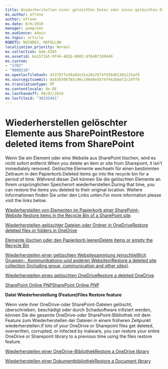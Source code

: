 ```yaml
---
title: Wiederherstellen einer gelöschten Datei oder eines gelöschten Ordners
ms.author: efrene
author: efrene
ms.date: 8/6/2019
manager: pamgreen
ms.audience: Admin
ms.topic: article
ROBOTS: NOINDEX, NOFOLLOW
localization_priority: Normal
ms.collection: Adm_O365
ms.assetid: ba1573a5-9f44-482b-8082-6f648f169449
ms.custom:
- "1782"
- "9000210"
ms.openlocfilehash: 413797fa30a03e31e20a7074f93b481301225af8
ms.sourcegitcommit: 8a83b508785c96c19648ed574f442bbef2c2dff9
ms.translationtype: MT
ms.contentlocale: de-DE
ms.lasthandoff: 08/07/2019
ms.locfileid: "36232441"
---
```

# <a name="restore-deleted-items-from-sharepoint"></a><span data-ttu-id="e0e3d-102">Wiederherstellen gelöschter Elemente aus SharePoint</span><span class="sxs-lookup"><span data-stu-id="e0e3d-102">Restore deleted items from SharePoint</span></span>

<span data-ttu-id="e0e3d-103">Wenn Sie ein Element oder eine Website aus SharePoint löschen, wird es nicht sofort entfernt.</span><span class="sxs-lookup"><span data-stu-id="e0e3d-103">When you delete an item or site from Sharepoint, it isn't immediately removed.</span></span> <span data-ttu-id="e0e3d-104">Gelöschte Elemente wechseln für einen bestimmten Zeitraum in den Papierkorb.</span><span class="sxs-lookup"><span data-stu-id="e0e3d-104">Deleted items go into the recycle bin for a period of time.</span></span> <span data-ttu-id="e0e3d-105">Während dieser Zeit können Sie die gelöschten Elemente an Ihrem ursprünglichen Speicherort wiederherstellen.</span><span class="sxs-lookup"><span data-stu-id="e0e3d-105">During that time, you can restore the items you deleted to their original location.</span></span> <span data-ttu-id="e0e3d-106">Weitere Informationen finden Sie unter den Links unten.</span><span class="sxs-lookup"><span data-stu-id="e0e3d-106">For more information please visit the links below.</span></span>

<span data-ttu-id="e0e3d-107">[Wiederherstellen von Elementen im Papierkorb einer SharePoint-Website](https://support.office.com/article/restore-deleted-items-from-the-site-collection-recycle-bin-5fa924ee-16d7-487b-9a0a-021b9062d14b?ui=en-US&amp;rs=en-US&amp;ad=US).</span><span class="sxs-lookup"><span data-stu-id="e0e3d-107">[Restore items in the Recycle Bin of a SharePoint site](https://support.office.com/article/restore-deleted-items-from-the-site-collection-recycle-bin-5fa924ee-16d7-487b-9a0a-021b9062d14b?ui=en-US&amp;rs=en-US&amp;ad=US).</span></span>

[<span data-ttu-id="e0e3d-108">Wiederherstellen gelöschter Dateien oder Ordner in OneDrive</span><span class="sxs-lookup"><span data-stu-id="e0e3d-108">Restore deleted files or folders in OneDrive</span></span>](https://support.office.com/article/Restore-deleted-files-or-folders-in-OneDrive-949ada80-0026-4db3-a953-c99083e6a84f)

[<span data-ttu-id="e0e3d-109">Elemente löschen oder den Papierkorb leeren</span><span class="sxs-lookup"><span data-stu-id="e0e3d-109">Delete items or empty the Recycle Bin</span></span>](https://support.office.com/article/delete-items-or-empty-the-recycle-bin-of-a-sharepoint-site-2e713599-d13e-40d6-96dc-66f0a366f74e#ID0EAADAAA=Online)

<span data-ttu-id="e0e3d-110">[Wiederherstellen einer gelöschten Websitesammlung (einschließlich Gruppen-, Kommunikations-und anderen Websites)](https://docs.microsoft.com/sharepoint/restore-deleted-site-collection )</span><span class="sxs-lookup"><span data-stu-id="e0e3d-110">[Restore a deleted site collection (Including group, communication and other sites)](https://docs.microsoft.com/sharepoint/restore-deleted-site-collection ).</span></span>

[<span data-ttu-id="e0e3d-111">Wiederherstellen eines gelöschten OneDrive</span><span class="sxs-lookup"><span data-stu-id="e0e3d-111">Restore a deleted OneDrive</span></span>](https://docs.microsoft.com/onedrive/restore-deleted-onedrive)

[<span data-ttu-id="e0e3d-112">SharePoint Online PNP</span><span class="sxs-lookup"><span data-stu-id="e0e3d-112">SharePoint Online PNP</span></span>](https://docs.microsoft.com/powershell/sharepoint/sharepoint-pnp/sharepoint-pnp-cmdlets?view=sharepoint-ps)

<span data-ttu-id="e0e3d-113">**Datei Wiederherstellung (Feature)**</span><span class="sxs-lookup"><span data-stu-id="e0e3d-113">**Files Restore feature**</span></span>

<span data-ttu-id="e0e3d-114">Wenn viele ihrer OneDrive-oder SharePoint-Dateien gelöscht, überschrieben, beschädigt oder durch Schadsoftware infiziert werden, können Sie die gesamte OneDrive-oder SharePoint-Bibliothek mit dem Feature zum Wiederherstellen der Dateien in einem früheren Zeitpunkt wiederherstellen.</span><span class="sxs-lookup"><span data-stu-id="e0e3d-114">If lots of your OneDrive or Sharepoint files get deleted, overwritten, corrupted, or infected by malware, you can restore your entire OneDrive or Sharepoint library to a previous time using the files restore feature.</span></span>

[<span data-ttu-id="e0e3d-115">Wiederherstellen einer OneDrive-Bibliothek</span><span class="sxs-lookup"><span data-stu-id="e0e3d-115">Restore a OneDrive library</span></span>](https://support.office.com/article/restore-your-onedrive-fa231298-759d-41cf-bcd0-25ac53eb8a150)

[<span data-ttu-id="e0e3d-116">Wiederherstellen einer Dokumentbibliothek</span><span class="sxs-lookup"><span data-stu-id="e0e3d-116">Restore a Document library</span></span>](https://support.office.com/article/restore-a-document-library-317791c3-8bd0-4dfd-8254-3ca90883d39a?ui=en-US&amp;rs=en-US&amp;ad=US)
